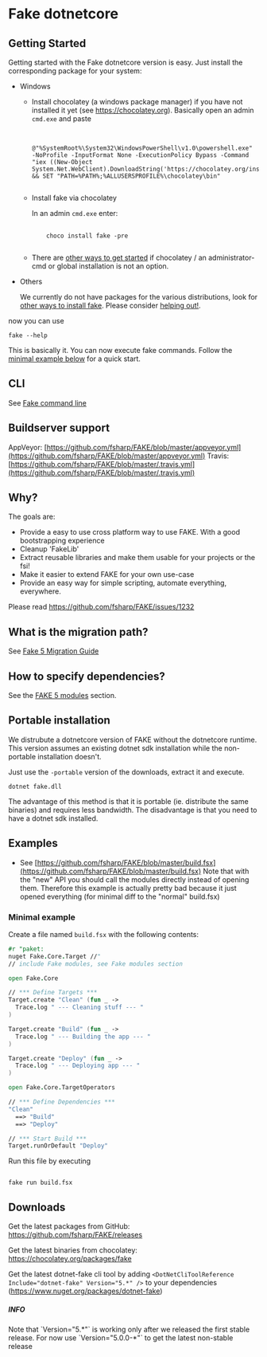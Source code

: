 # Fake dotnetcore

## Getting Started

Getting started with the Fake dotnetcore version is easy.
Just install the corresponding package for your system:

- Windows

  - Install chocolatey (a windows package manager) if you have not installed it yet (see https://chocolatey.org).
    Basically open an admin `cmd.exe` and paste 

    <pre>
        <code class="lang-batch">
        @"%SystemRoot%\System32\WindowsPowerShell\v1.0\powershell.exe" -NoProfile -InputFormat None -ExecutionPolicy Bypass -Command "iex ((New-Object System.Net.WebClient).DownloadString('https://chocolatey.org/install.ps1'))" && SET "PATH=%PATH%;%ALLUSERSPROFILE%\chocolatey\bin"
        </code>
    </pre>

  - Install fake via chocolatey

    In an admin `cmd.exe` enter:

    <pre>
        <code class="lang-bash">
        choco install fake -pre
        </code>
    </pre>

  - There are [other ways to get started](fake-gettingstarted.html#Install-FAKE) if chocolatey / an administrator-cmd or global installation is not an option.

- Others

  We currently do not have packages for the various distributions, look for [other ways to install fake](fake-gettingstarted.html#Install-FAKE).
  Please consider [helping out!](https://github.com/fsharp/FAKE/issues/1828).

now you can use

<pre><code class="lang-bash">fake --help</code></pre>

This is basically it. You can now execute fake commands. Follow the [minimal example below](fake-dotnetcore.html#Minimal-example) for a quick start.

## CLI

See [Fake command line](fake-commandline.html)

## Buildserver support

AppVeyor: [https://github.com/fsharp/FAKE/blob/master/appveyor.yml](https://github.com/fsharp/FAKE/blob/master/appveyor.yml)
Travis: [https://github.com/fsharp/FAKE/blob/master/.travis.yml](https://github.com/fsharp/FAKE/blob/master/.travis.yml)

## Why?

The goals are:

- Provide a easy to use cross platform way to use FAKE. With a good bootstrapping experience
- Cleanup 'FakeLib'
- Extract reusable libraries and make them usable for your projects or the fsi!
- Make it easier to extend FAKE for your own use-case
- Provide an easy way for simple scripting, automate everything, everywhere.

Please read https://github.com/fsharp/FAKE/issues/1232

## What is the migration path?

See [Fake 5 Migration Guide](fake-migrate-to-fake-5.html)

## How to specify dependencies?

See the [FAKE 5 modules](fake-fake5-modules.html) section.

## Portable installation

We distrubute a dotnetcore version of FAKE without the dotnetcore runtime.
This version assumes an existing dotnet sdk installation while the non-portable installation doesn't.

Just use the `-portable` version of the downloads, extract it and execute.

<pre><code class="lang-bash">dotnet fake.dll <regular-arguments></code></pre>

The advantage of this method is that it is portable (ie. distribute the same binaries) and requires less bandwidth.
The disadvantage is that you need to have a dotnet sdk installed.

## Examples

- See [https://github.com/fsharp/FAKE/blob/master/build.fsx](https://github.com/fsharp/FAKE/blob/master/build.fsx)
  Note that with the "new" API you should call the modules directly instead of opening them.
  Therefore this example is actually pretty bad because it just opened everything (for minimal diff to the "normal" build.fsx)

### Minimal example

Create a file named `build.fsx` with the following contents:

```fsharp
#r "paket:
nuget Fake.Core.Target //"
// include Fake modules, see Fake modules section

open Fake.Core

// *** Define Targets ***
Target.create "Clean" (fun _ ->
  Trace.log " --- Cleaning stuff --- "
)

Target.create "Build" (fun _ ->
  Trace.log " --- Building the app --- "
)

Target.create "Deploy" (fun _ ->
  Trace.log " --- Deploying app --- "
)

open Fake.Core.TargetOperators

// *** Define Dependencies ***
"Clean"
  ==> "Build"
  ==> "Deploy"

// *** Start Build ***
Target.runOrDefault "Deploy"
```

Run this file by executing

<pre><code class="lang-bash">
fake run build.fsx
</code></pre>

## Downloads

Get the latest packages from GitHub: https://github.com/fsharp/FAKE/releases

Get the latest binaries from chocolatey: https://chocolatey.org/packages/fake

Get the latest dotnet-fake cli tool by adding `<DotNetCliToolReference Include="dotnet-fake" Version="5.*" />` to your dependencies (https://www.nuget.org/packages/dotnet-fake)

<div class="alert alert-info">
    <h5>INFO</h5>
    <p> Note that `Version="5.*"` is working only after we released the first stable release. For now use `Version="5.0.0-*"` to get the latest non-stable release</p>
</div>
